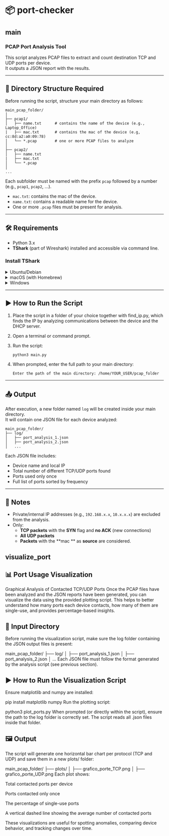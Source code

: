 # 📦 port-checker
## main

### PCAP Port Analysis Tool

This script analyzes PCAP files to extract and count destination TCP and UDP ports per device.  
It outputs a JSON report with the results.

---

## 📁 Directory Structure Required

Before running the script, structure your main directory as follows:

```
main_pcap_folder/
│
├── pcap1/
│   ├── name.txt      # contains the name of the device (e.g., Laptop_Office)
|   ├── mac.txt       # contains the mac of the device (e.g, cc:8d:a2:a0:09:78)
│   └── *.pcap        # one or more PCAP files to analyze
│
├── pcap2/
│   ├── name.txt
|   ├── mac.txt       
│   └── *.pcap
│
...
```

Each subfolder must be named with the prefix `pcap` followed by a number (e.g., `pcap1`, `pcap2`, ...).

- `mac.txt`: contains the mac of the device.
- `name.txt`: contains a readable name for the device.
- One or more `.pcap` files must be present for analysis.

---

## 🛠️ Requirements

- Python 3.x
- **TShark** (part of Wireshark) installed and accessible via command line.

### Install TShark

<details>
<summary>Ubuntu/Debian</summary>

```bash
sudo apt install tshark
```
</details>

<details>
<summary>macOS (with Homebrew)</summary>

```bash
brew install wireshark
```
</details>

<details>
<summary>Windows</summary>

Download and install Wireshark from [https://www.wireshark.org/](https://www.wireshark.org/)  
Make sure **TShark** is added to your system's PATH.
</details>

---

## ▶️ How to Run the Script

1. Place the script in a folder of your choice together with find_ip.py, which finds the IP by analyzing communications between the device and the DHCP server.
2. Open a terminal or command prompt.
3. Run the script:

   ```bash
   python3 main.py
   ```

4. When prompted, enter the full path to your main directory:

   ```
   Enter the path of the main directory: /home/YOUR_USER/pcap_folder
   ```

---

## 📤 Output

After execution, a new folder named `log` will be created inside your main directory.  
It will contain one JSON file for each device analyzed:

```
main_pcap_folder/
├── log/
│   ├── port_analysis_1.json
│   ├── port_analysis_2.json
│   ...
```

Each JSON file includes:

- Device name and local IP
- Total number of different TCP/UDP ports found
- Ports used only once
- Full list of ports sorted by frequency

---

## 📝 Notes

- Private/internal IP addresses (e.g., `192.168.x.x`, `10.x.x.x`) are excluded from the analysis.
- Only:
  - **TCP packets** with the **SYN** flag and **no ACK** (new connections)
  - **All UDP packets**
  - **Packets** with the **mac ** as **source**
  are considered.
## visualize_port

## 📊 Port Usage Visualization
Graphical Analysis of Contacted TCP/UDP Ports
Once the PCAP files have been analyzed and the JSON reports have been generated, you can visualize the data using the provided plotting script.
This helps to better understand how many ports each device contacts, how many of them are single-use, and provides percentage-based insights.

## 📁 Input Directory
Before running the visualization script, make sure the log folder containing the JSON output files is present:

main_pcap_folder/
├── log/
│   ├── port_analysis_1.json
│   ├── port_analysis_2.json
│   ...
Each JSON file must follow the format generated by the analysis script (see previous section).

## ▶️ How to Run the Visualization Script
Ensure matplotlib and numpy are installed:

pip install matplotlib numpy
Run the plotting script:

python3 plot_ports.py
When prompted (or directly within the script), ensure the path to the log folder is correctly set.
The script reads all .json files inside that folder.

## 🖼️ Output
The script will generate one horizontal bar chart per protocol (TCP and UDP) and save them in a new plots/ folder:

main_pcap_folder/
├── plots/
│   ├── grafico_porte_TCP.png
│   ├── grafico_porte_UDP.png
Each plot shows:

Total contacted ports per device

Ports contacted only once

The percentage of single-use ports

A vertical dashed line showing the average number of contacted ports

These visualizations are useful for spotting anomalies, comparing device behavior, and tracking changes over time.
